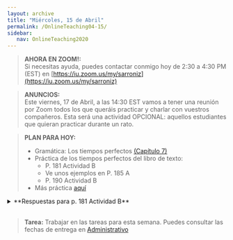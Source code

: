 ```yaml
---
layout: archive
title: "Miércoles, 15 de Abril"
permalink: /OnlineTeaching04-15/
sidebar:
   nav: OnlineTeaching2020
---
```

> **AHORA EN ZOOM!:**     
> Si necesitas ayuda, puedes contactar conmigo hoy de 2:30 a 4:30 PM (EST) en [https://iu.zoom.us/my/sarroniz](https://iu.zoom.us/my/sarroniz)


> **ANUNCIOS:**    
> Este viernes, 17 de Abril, a las 14:30 EST vamos a tener una reunión por Zoom todos los que queráis practicar y charlar con vuestros compañeros. Esta será una actividad OPCIONAL: aquellos estudiantes que quieran practicar durante un rato.  

> **PLAN PARA HOY:**
> - Gramática: Los tiempos perfectos [(Capítulo 7)](https://sarroniz.github.io/S-280/7/)     
> - Práctica de los tiempos perfectos del libro de texto:   
>   - P. 181 Actividad B    
>   - Ve unos ejemplos en P. 185 A    
>   - P. 190 Actividad B   
> - Más práctica [aquí](https://sarroniz.github.io/S-280/practica7.1/)   


<details><summary markdown="span">**Respuestas para p. 181 Actividad B**</summary>

1. he vivido; ha habido
2. Han sucedido
3. ha pasado
4. ha sido
5. ha pasado
6. he sobrevivido
7. he pensado
</details>
<br/>

> **Tarea:**
> Trabajar en las tareas para esta semana. Puedes consultar las fechas de entrega en [Administrativo](https://sarroniz.github.io/S-280/Administrativo/)
